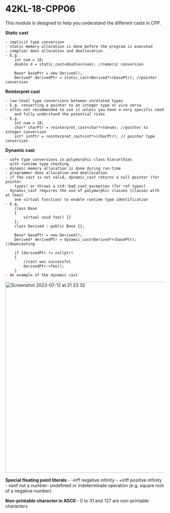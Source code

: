 # 42KL-18-CPP06

This module is designed to help you understand the different casts in CPP.

**Static cast**

	- implicit type conversion
	- static memory allocation is done before the program is executed
	- complier does allocation and deallocation
	- E.g. 
		int num = 10;
		double d = static_cast<double>(num); //numeric conversion

		Base* basePtr = new Derived();
		Derived* derivedPtr = static_cast<Derived*>(basePtr); //pointer conversion

**Reinterpret cast**

	- low-level type conversions between unrelated types
	- E.g. converting a pointer to an integer type or vice versa
	- often not recommended to use it unless you have a very specific need
		and fully understand the potential risks
	- E.g. 
		int num = 10;
		char* charPtr = reinterpret_cast<char*>(&num); //pointer to integer conversion
		int* intPtr = reinterpret_cast<int*>(charPtr); // pointer type conversion

**Dynamic cast**

	- safe type conversions in polymorphic class hierarchies
	  with runtime type checking
	- dynamic memory allocation is done during run-time
	- programmer does allocation and deallocation
	- if the cast is not valid, dynamic_cast returns a null pointer (for pointer 
		types) or throws a std::bad_cast_exception (for ref types)
	- dynamic_cast requires the use of polymorphic classes (classes with at least
		one virtual function) to enable runtime type identification
	- E.g. 
		class Base
		{
			virtual void foo() {}
		};
		class Derived : public Base {};

		Base* basePtr = new Derived();
		Derived* derivedPtr = dynamic_cast<Derived*>(basePtr); //downcasting

		if (derivedPtr != nullptr)
		{
			//cast was successful
			derivedPtr->foo();
		}
  	- An example of the dynamic cast
   <img width="602" alt="Screenshot 2023-07-12 at 21 23 32" src="https://github.com/nuyiep/42KL-18-CPP06/assets/53002130/078a07c1-bd55-42b9-a521-15585ca68386">

**Special floating point literals**
	- -inff negative infinity
	- +inff positive infinity
	- nanf not a number- undefined or indeterminate operation
		(e.g. square root of a negative number)

**Non-printable character in ASCII**
	- 0 to 31 and 127 are non-printable characters
